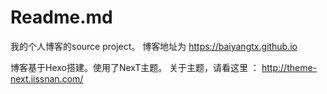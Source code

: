 # Readme.md

我的个人博客的source project。
博客地址为 https://baiyangtx.github.io

博客基于Hexo搭建。使用了NexT主题。
关于主题，请看这里 ： http://theme-next.iissnan.com/


